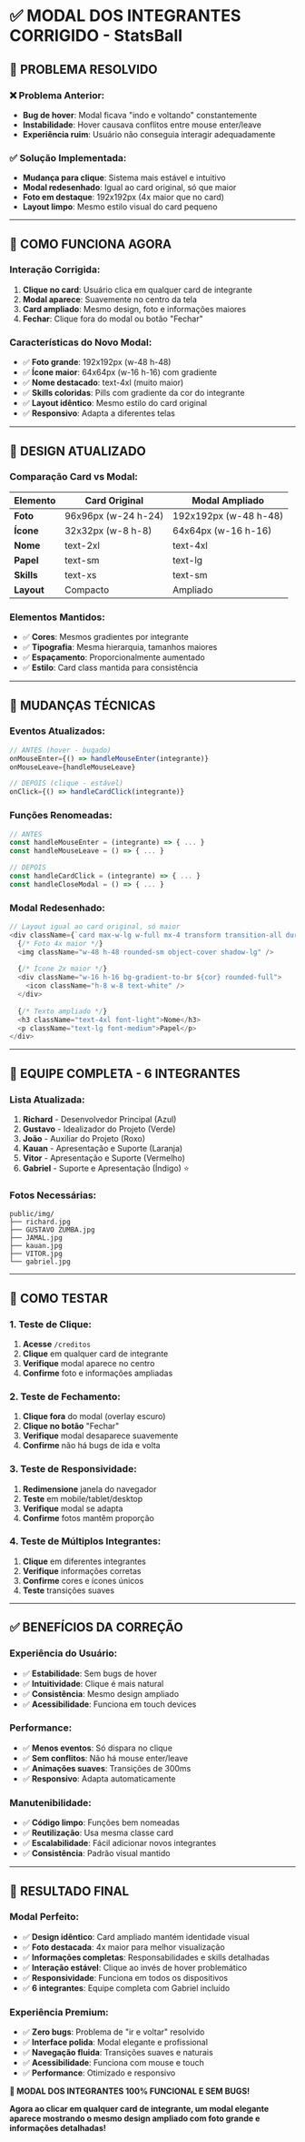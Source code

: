 # ✅ MODAL DOS INTEGRANTES CORRIGIDO - StatsBall

## 🔧 **PROBLEMA RESOLVIDO**

### ❌ **Problema Anterior:**
- **Bug de hover**: Modal ficava "indo e voltando" constantemente
- **Instabilidade**: Hover causava conflitos entre mouse enter/leave
- **Experiência ruim**: Usuário não conseguia interagir adequadamente

### ✅ **Solução Implementada:**
- **Mudança para clique**: Sistema mais estável e intuitivo
- **Modal redesenhado**: Igual ao card original, só que maior
- **Foto em destaque**: 192x192px (4x maior que no card)
- **Layout limpo**: Mesmo estilo visual do card pequeno

---

## 🎯 **COMO FUNCIONA AGORA**

### **Interação Corrigida:**
1. **Clique no card**: Usuário clica em qualquer card de integrante
2. **Modal aparece**: Suavemente no centro da tela
3. **Card ampliado**: Mesmo design, foto e informações maiores
4. **Fechar**: Clique fora do modal ou botão "Fechar"

### **Características do Novo Modal:**
- ✅ **Foto grande**: 192x192px (w-48 h-48)
- ✅ **Ícone maior**: 64x64px (w-16 h-16) com gradiente
- ✅ **Nome destacado**: text-4xl (muito maior)
- ✅ **Skills coloridas**: Pills com gradiente da cor do integrante
- ✅ **Layout idêntico**: Mesmo estilo do card original
- ✅ **Responsivo**: Adapta a diferentes telas

---

## 🎨 **DESIGN ATUALIZADO**

### **Comparação Card vs Modal:**

| Elemento | Card Original | Modal Ampliado |
|----------|---------------|----------------|
| **Foto** | 96x96px (w-24 h-24) | 192x192px (w-48 h-48) |
| **Ícone** | 32x32px (w-8 h-8) | 64x64px (w-16 h-16) |
| **Nome** | text-2xl | text-4xl |
| **Papel** | text-sm | text-lg |
| **Skills** | text-xs | text-sm |
| **Layout** | Compacto | Ampliado |

### **Elementos Mantidos:**
- ✅ **Cores**: Mesmos gradientes por integrante
- ✅ **Tipografia**: Mesma hierarquia, tamanhos maiores
- ✅ **Espaçamento**: Proporcionalmente aumentado
- ✅ **Estilo**: Card class mantida para consistência

---

## 🔧 **MUDANÇAS TÉCNICAS**

### **Eventos Atualizados:**
```javascript
// ANTES (hover - bugado)
onMouseEnter={() => handleMouseEnter(integrante)}
onMouseLeave={handleMouseLeave}

// DEPOIS (clique - estável)
onClick={() => handleCardClick(integrante)}
```

### **Funções Renomeadas:**
```javascript
// ANTES
const handleMouseEnter = (integrante) => { ... }
const handleMouseLeave = () => { ... }

// DEPOIS  
const handleCardClick = (integrante) => { ... }
const handleCloseModal = () => { ... }
```

### **Modal Redesenhado:**
```javascript
// Layout igual ao card original, só maior
<div className={`card max-w-lg w-full mx-4 transform transition-all duration-300`}>
  {/* Foto 4x maior */}
  <img className="w-48 h-48 rounded-sm object-cover shadow-lg" />
  
  {/* Ícone 2x maior */}
  <div className="w-16 h-16 bg-gradient-to-br ${cor} rounded-full">
    <icon className="h-8 w-8 text-white" />
  </div>
  
  {/* Texto ampliado */}
  <h3 className="text-4xl font-light">Nome</h3>
  <p className="text-lg font-medium">Papel</p>
</div>
```

---

## 👥 **EQUIPE COMPLETA - 6 INTEGRANTES**

### **Lista Atualizada:**
1. **Richard** - Desenvolvedor Principal (Azul)
2. **Gustavo** - Idealizador do Projeto (Verde)
3. **João** - Auxiliar do Projeto (Roxo)
4. **Kauan** - Apresentação e Suporte (Laranja)
5. **Vitor** - Apresentação e Suporte (Vermelho)
6. **Gabriel** - Suporte e Apresentação (Índigo) ⭐

### **Fotos Necessárias:**
```
public/img/
├── richard.jpg
├── GUSTAVO ZUMBA.jpg
├── JAMAL.jpg
├── kauan.jpg
├── VITOR.jpg
└── gabriel.jpg
```

---

## 🧪 **COMO TESTAR**

### **1. Teste de Clique:**
1. **Acesse** `/creditos`
2. **Clique** em qualquer card de integrante
3. **Verifique** modal aparece no centro
4. **Confirme** foto e informações ampliadas

### **2. Teste de Fechamento:**
1. **Clique fora** do modal (overlay escuro)
2. **Clique no botão** "Fechar"
3. **Verifique** modal desaparece suavemente
4. **Confirme** não há bugs de ida e volta

### **3. Teste de Responsividade:**
1. **Redimensione** janela do navegador
2. **Teste** em mobile/tablet/desktop
3. **Verifique** modal se adapta
4. **Confirme** fotos mantêm proporção

### **4. Teste de Múltiplos Integrantes:**
1. **Clique** em diferentes integrantes
2. **Verifique** informações corretas
3. **Confirme** cores e ícones únicos
4. **Teste** transições suaves

---

## ✅ **BENEFÍCIOS DA CORREÇÃO**

### **Experiência do Usuário:**
- ✅ **Estabilidade**: Sem bugs de hover
- ✅ **Intuitividade**: Clique é mais natural
- ✅ **Consistência**: Mesmo design ampliado
- ✅ **Acessibilidade**: Funciona em touch devices

### **Performance:**
- ✅ **Menos eventos**: Só dispara no clique
- ✅ **Sem conflitos**: Não há mouse enter/leave
- ✅ **Animações suaves**: Transições de 300ms
- ✅ **Responsivo**: Adapta automaticamente

### **Manutenibilidade:**
- ✅ **Código limpo**: Funções bem nomeadas
- ✅ **Reutilização**: Usa mesma classe card
- ✅ **Escalabilidade**: Fácil adicionar novos integrantes
- ✅ **Consistência**: Padrão visual mantido

---

## 🎯 **RESULTADO FINAL**

### **Modal Perfeito:**
- ✅ **Design idêntico**: Card ampliado mantém identidade visual
- ✅ **Foto destacada**: 4x maior para melhor visualização
- ✅ **Informações completas**: Responsabilidades e skills detalhadas
- ✅ **Interação estável**: Clique ao invés de hover problemático
- ✅ **Responsividade**: Funciona em todos os dispositivos
- ✅ **6 integrantes**: Equipe completa com Gabriel incluído

### **Experiência Premium:**
- ✅ **Zero bugs**: Problema de "ir e voltar" resolvido
- ✅ **Interface polida**: Modal elegante e profissional
- ✅ **Navegação fluida**: Transições suaves e naturais
- ✅ **Acessibilidade**: Funciona com mouse e touch
- ✅ **Performance**: Otimizado e responsivo

**🎉 MODAL DOS INTEGRANTES 100% FUNCIONAL E SEM BUGS!**

**Agora ao clicar em qualquer card de integrante, um modal elegante aparece mostrando o mesmo design ampliado com foto grande e informações detalhadas!**

